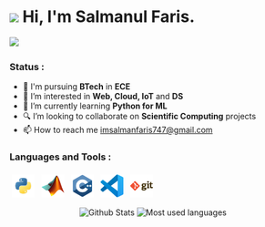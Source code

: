 <h1><img src="https://emojis.slackmojis.com/emojis/images/1531849430/4246/blob-sunglasses.gif?1531849430" width="30"/> <span> Hi, I'm Salmanul Faris. </span> </h1>

<img src="https://readme-typing-svg.herokuapp.com?vCenter=true&width=500&lines=Welcome+to+my+GitHub+Profile!;" height="40"/>

### Status : 
- 💼 I'm pursuing <strong>BTech</strong> in <strong>ECE</strong>
- 👀 I’m interested in <strong>Web, Cloud, IoT</strong> and <strong>DS</strong>
- 🌱 I’m currently learning <strong>Python for ML</strong>
- 🔍 I’m looking to collaborate on <strong>Scientific Computing</strong> projects
- 📫 How to reach me imsalmanfaris747@gmail.com

### Languages and Tools :  

<p>
<img src="https://raw.githubusercontent.com/github/explore/80688e429a7d4ef2fca1e82350fe8e3517d3494d/topics/python/python.png" alt="Python" height="40" style="vertical-align:top; margin:4px">
<img src="https://raw.githubusercontent.com/github/explore/80688e429a7d4ef2fca1e82350fe8e3517d3494d/topics/matlab/matlab.png" alt="Git" height="40" style="vertical-align:top; margin:4px">
<img src="https://raw.githubusercontent.com/github/explore/80688e429a7d4ef2fca1e82350fe8e3517d3494d/topics/cpp/cpp.png" alt="Git" height="40" style="vertical-align:top; margin:4px">
<img src="https://raw.githubusercontent.com/github/explore/80688e429a7d4ef2fca1e82350fe8e3517d3494d/topics/visual-studio-code/visual-studio-code.png" alt="VS Code" height="40" style="vertical-align:top; margin:4px">
<img src="https://raw.githubusercontent.com/github/explore/80688e429a7d4ef2fca1e82350fe8e3517d3494d/topics/git/git.png" alt="Git" height="40" style="vertical-align:top; margin:4px">
</p>

<p align="center">
<img alt="Github Stats" height=200 src="https://github-readme-stats.vercel.app/api?username=salmanpv&show_icons=true&locale=en&layout=compact&hide_rank=true">
<img alt="Most used languages" height=200 src="https://github-readme-stats-gamma-smoky.vercel.app/api/top-langs?username=salmanpv&show_icons=true&locale=en&layout=compact&size_weight=0.1&count_weight=0.9&langs_count=6&exclude_repo=snake">
</p>


<!---
salmanpv/salmanpv is a ✨ special ✨ repository because its `README.md` (this file) appears on your GitHub profile.
You can click the Preview link to take a look at your changes.
--->

